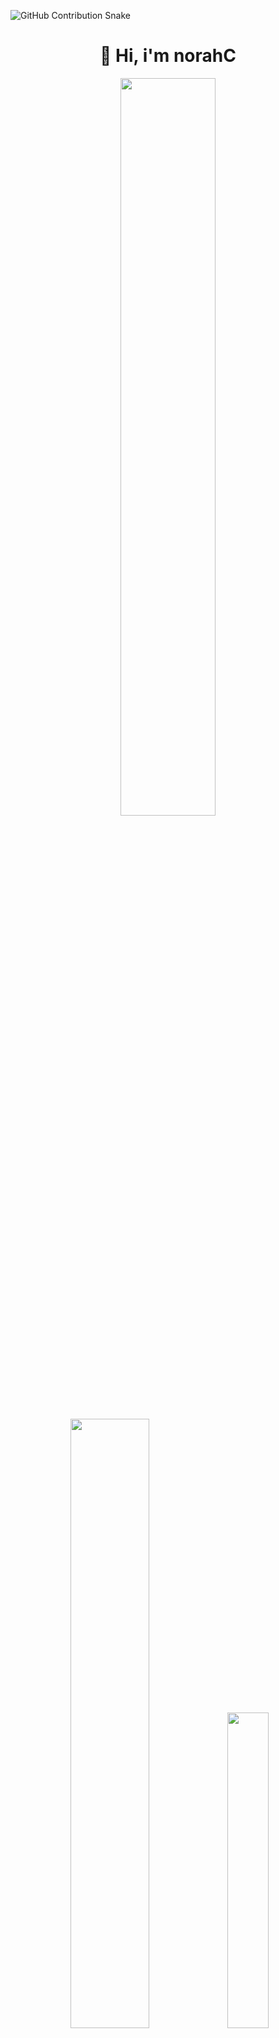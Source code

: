 ![GitHub Contribution Snake](https://github.com/norahx666/norahx666/blob/output/contribution-snake-dark.svg)

<h1 align="center"> 👾 Hi, i'm norahC </h1>

<div align="center">
  <img src="https://github-readme-stats.vercel.app/api?username=norahc-x&theme=aura&hide_border=true&include_all_commits=true&count_private=true" width="55%" /> </br>
  <img src="https://github-readme-streak-stats.herokuapp.com/?user=norahc-x&theme=aura&hide_border=true" width="50%" />
  <img src="https://github-readme-stats.vercel.app/api/top-langs/?username=norahc-x&theme=aura&hide_border=true&include_all_commits=true&count_private=true&layout=compact" width="36%" /> </br>
</div>

<h2 align="center">📟 Self-made developer and cybersecurity student </h2>
<h2 align="center">🛠 Languages and Tools: </h2>

![Linux](https://img.shields.io/badge/Linux-FCC634?style=for-the-badge&logo=linux&logoColor=black)
[![Debian](https://img.shields.io/badge/Debian-A81D33?style=for-the-badge&logo=debian&logoColor=white)](https://www.debian.org/)
[![Arch Linux](https://img.shields.io/badge/Arch_Linux-1793D1?style=for-the-badge&logo=archlinux&logoColor=white)](https://archlinux.org/)
![GitHub](https://img.shields.io/badge/GitHub-181717?style=for-the-badge&logo=github&logoColor=white)
![Bash](https://img.shields.io/badge/Bash-121011?style=for-the-badge&logo=gnu-bash&logoColor=white)
![Homebrew](https://img.shields.io/badge/Homebrew-2B2B2B?style=for-the-badge&logo=homebrew&logoColor=white)
![C](https://img.shields.io/badge/C-00599C?style=for-the-badge&logo=c&logoColor=white)
![Python](https://img.shields.io/badge/python-3670A0?style=for-the-badge&logo=python&logoColor=ffdd54)
![PyCharm](https://img.shields.io/badge/PyCharm-000000?style=for-the-badge&logo=pycharm&logoColor=white)
![MySQL](https://img.shields.io/badge/MySQL-4479A1?style=for-the-badge&logo=mysql&logoColor=white)
![Nmap](https://img.shields.io/badge/Nmap-1E74FF?style=for-the-badge&logo=nmap&logoColor=white)
![Metasploit](https://img.shields.io/badge/Metasploit-1572B6?style=for-the-badge&logo=metasploit&logoColor=white)
![Maltego](https://img.shields.io/badge/Maltego-1B6AC6?style=for-the-badge&logo=maltego&logoColor=white)
![Tor](https://img.shields.io/badge/Tor-7D4698?style=for-the-badge&logo=tor-browser&logoColor=white)


<h3 align="center">🔬 New Projects Coming Soon</h3>


🔭 i'm Currently Crafting Things

🖥️ I’m currently learning **C** and mastering **Python**

🗣️ How to reach me: https://t.me/norahcc

🧠 Already know Python and mySQL

🎮 love for gaming

<h2 align="💬 center">Contacts</h2>

[![Telegram](https://img.shields.io/badge/Telegram-2CA5E0?style=for-the-badge&logo=telegram&logoColor=white)](https://t.me/norahcc)











 
  
